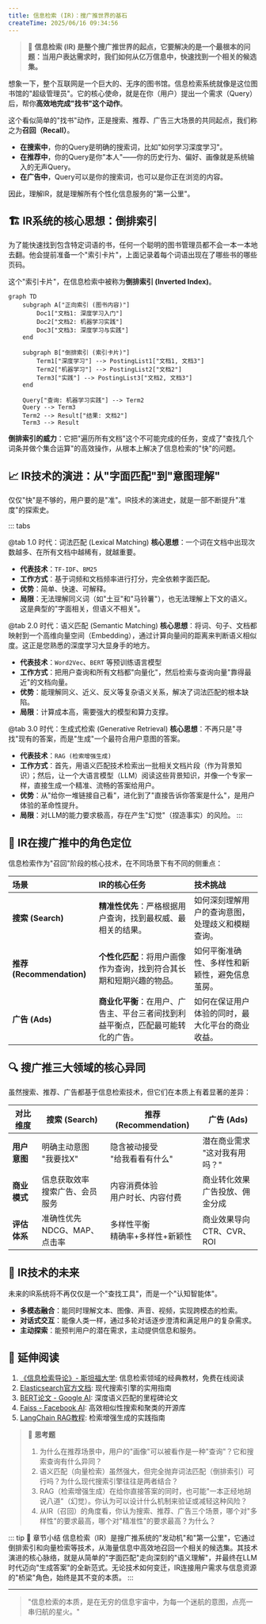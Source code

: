 ```yaml
---
title: 信息检索 (IR)：搜广推世界的基石
createTime: 2025/06/16 09:34:56
---
```


> 🧭 **信息检索 (IR) 是整个搜广推世界的起点，它要解决的是一个最根本的问题：当用户表达需求时，我们如何从亿万信息中，快速找到一个相关的候选集。**

想象一下，整个互联网是一个巨大的、无序的图书馆。信息检索系统就像是这位图书馆的"超级管理员"。它的核心使命，就是在你（用户）提出一个需求（Query）后，帮你**高效地完成"找书"这个动作**。

这个看似简单的"找书"动作，正是搜索、推荐、广告三大场景的共同起点，我们称之为**召回（Recall）**。

-   **在搜索中**，你的Query是明确的搜索词，比如"如何学习深度学习"。
-   **在推荐中**，你的Query是你"本人"——你的历史行为、偏好、画像就是系统输入的无声Query。
-   **在广告中**，Query可以是你的搜索词，也可以是你正在浏览的内容。

因此，理解IR，就是理解所有个性化信息服务的"第一公里"。

## 🏗️ IR系统的核心思想：倒排索引

为了能快速找到包含特定词语的书，任何一个聪明的图书管理员都不会一本一本地去翻。他会提前准备一个"索引卡片"，上面记录着每个词语出现在了哪些书的哪些页码。

这个"索引卡片"，在信息检索中被称为**倒排索引 (Inverted Index)**。

```mermaid
graph TD
    subgraph A["正向索引 (图书内容)"]
        Doc1["文档1: 深度学习入门"]
        Doc2["文档2: 机器学习实践"]
        Doc3["文档3: 深度学习与实践"]
    end

    subgraph B["倒排索引 (索引卡片)"]
        Term1["深度学习"] --> PostingList1["文档1, 文档3"]
        Term2["机器学习"] --> PostingList2["文档2"]
        Term3["实践"] --> PostingList3["文档2, 文档3"]
    end
    
    Query["查询: 机器学习实践"] --> Term2
    Query --> Term3
    Term2 --> Result["结果: 文档2"]
    Term3 --> Result

```

**倒排索引的威力**：它把"遍历所有文档"这个不可能完成的任务，变成了"查找几个词条并做个集合运算"的高效操作，从根本上解决了信息检索的"快"的问题。

## 📈 IR技术的演进：从"字面匹配"到"意图理解"

仅仅"快"是不够的，用户要的是"准"。IR技术的演进史，就是一部不断提升"准度"的探索史。

::: tabs

@tab 1.0 时代：词法匹配 (Lexical Matching)
**核心思想**：一个词在文档中出现次数越多、在所有文档中越稀有，就越重要。
-   **代表技术**：`TF-IDF`、`BM25`
-   **工作方式**：基于词频和文档频率进行打分，完全依赖字面匹配。
-   **优势**：简单、快速、可解释。
-   **局限**：无法理解同义词（如"土豆"和"马铃薯"），也无法理解上下文的语义。这是典型的"字面相关，但语义不相关"。

@tab 2.0 时代：语义匹配 (Semantic Matching)
**核心思想**：将词、句子、文档都映射到一个高维向量空间（Embedding），通过计算向量间的距离来判断语义相似度。这正是您熟悉的深度学习大显身手的地方。
-   **代表技术**：`Word2Vec`、`BERT` 等预训练语言模型
-   **工作方式**：把用户查询和所有文档都"向量化"，然后检索与查询向量"靠得最近"的文档向量。
-   **优势**：能理解同义、近义、反义等复杂语义关系，解决了词法匹配的根本缺陷。
-   **局限**：计算成本高，需要强大的模型和算力支撑。

@tab 3.0 时代：生成式检索 (Generative Retrieval)
**核心思想**：不再只是"寻找"现有的答案，而是"生成"一个最符合用户意图的答案。
-   **代表技术**：`RAG (检索增强生成)`
-   **工作方式**：首先，用语义匹配技术检索出一批相关文档片段（作为背景知识）；然后，让一个大语言模型（LLM）阅读这些背景知识，并像一个专家一样，直接生成一个精准、流畅的答案给用户。
-   **优势**：从"给你一堆链接自己看"，进化到了"直接告诉你答案是什么"，是用户体验的革命性提升。
-   **局限**：对LLM的能力要求极高，存在产生"幻觉"（捏造事实）的风险。
:::

## 🎯 IR在搜广推中的角色定位

信息检索作为"召回"阶段的核心技术，在不同场景下有不同的侧重点：

| 场景 | IR的核心任务 | 技术挑战 |
| :--- | :--- | :--- |
| **搜索 (Search)** | **精准性优先**：严格根据用户查询，找到最权威、最相关的结果。 | 如何深刻理解用户的查询意图，处理歧义和模糊查询。 |
| **推荐 (Recommendation)** | **个性化匹配**：将用户画像作为查询，找到符合其长期和短期兴趣的物品。 | 如何平衡准确性、多样性和新颖性，避免信息茧房。 |
| **广告 (Ads)** | **商业化平衡**：在用户、广告主、平台三者间找到利益平衡点，匹配最可能转化的广告。 | 如何在保证用户体验的同时，最大化平台的商业收益。 |

## 🔍 搜广推三大领域的核心异同

虽然搜索、推荐、广告都基于信息检索技术，但它们在本质上有着显著的差异：

| 对比维度 | 搜索 (Search) | 推荐 (Recommendation) | 广告 (Ads) |
|---------|---------------|---------------------|-----------|
| **用户意图** | 明确主动意图<br/>"我要找X" | 隐含被动接受<br/>"给我看看有什么" | 潜在商业需求<br/>"这对我有用吗？" |
| **商业模式** | 信息获取效率<br/>搜索广告、会员服务 | 内容消费体验<br/>用户时长、内容付费 | 商业转化效果<br/>广告投放、佣金分成 |
| **评估体系** | 准确性优先<br/>NDCG、MAP、点击率 | 多样性平衡<br/>精确率+多样性+新颖性 | 商业效果导向<br/>CTR、CVR、ROI |

## 🔮 IR技术的未来

未来的IR系统将不再仅仅是一个"查找工具"，而是一个"认知智能体"。
-   **多模态融合**：能同时理解文本、图像、声音、视频，实现跨模态的检索。
-   **对话式交互**：能像人类一样，通过多轮对话逐步澄清和满足用户的复杂需求。
-   **主动探索**：能预判用户的潜在需求，主动提供信息和服务。

## 📖 **延伸阅读**

1. [《信息检索导论》- 斯坦福大学](https://nlp.stanford.edu/IR-book/): 信息检索领域的经典教材，免费在线阅读
2. [Elasticsearch官方文档](https://www.elastic.co/guide/en/elasticsearch/reference/current/index.html): 现代搜索引擎的实用指南
3. [BERT论文 - Google AI](https://arxiv.org/abs/1810.04805): 深度语义匹配的里程碑论文
4. [Faiss - Facebook AI](https://github.com/facebookresearch/faiss): 高效相似性搜索和聚类的开源库
5. [LangChain RAG教程](https://python.langchain.com/docs/use_cases/question_answering): 检索增强生成的实践指南

> 🧠 **思考题**
> 
> 1.  为什么在推荐场景中，用户的"画像"可以被看作是一种"查询"？它和搜索查询有什么异同？
> 2.  语义匹配（向量检索）虽然强大，但完全抛弃词法匹配（倒排索引）可行吗？为什么现代搜索引擎往往是两者结合？
> 3.  RAG（检索增强生成）在给你直接答案的同时，也可能"一本正经地胡说八道"（幻觉）。你认为可以设计什么机制来验证或减轻这种风险？
> 4.  从IR（召回）的角度看，你认为搜索、推荐、广告三个场景，哪个对"多样性"的要求最高，哪个对"精准性"的要求最高？为什么？

::: tip 🎉 章节小结
信息检索（IR）是搜广推系统的"发动机"和"第一公里"，它通过倒排索引和向量检索等技术，从海量信息中高效地召回一个相关的候选集。其技术演进的核心脉络，就是从简单的"字面匹配"走向深刻的"语义理解"，并最终在LLM时代迈向"生成答案"的全新范式。无论技术如何变迁，IR连接用户需求与信息资源的"桥梁"角色，始终是其不变的本质。
:::

---

> "信息检索的本质，是在无穷的信息宇宙中，为每一个迷航的意图，点亮一串归航的星火。"








